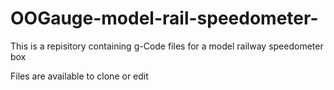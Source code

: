 # OOGauge-model-rail-speedometer-

This is a repisitory containing g-Code files for a model railway speedometer box

Files are available to clone or edit
